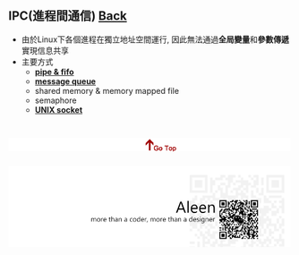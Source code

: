 ## IPC(進程間通信) [Back](./../pt.md)
- 由於Linux下各個進程在獨立地址空間運行, 因此無法通過**全局變量**和**參數傳遞**實現信息共享
- 主要方式
	- [**pipe & fifo**](./pipe_fifo/pipe_fifo.md)
	- [**message queue**](./queue/queue.md)
	- shared memory & memory mapped file
	- semaphore
	- [**UNIX socket**](./socket/socket.md)

<a href="#" style="left:200px;"><img src="./../../../pic/gotop.png"></a>
=====
<a href="http://aleen42.github.io/" target="_blank" ><img src="./../../../pic/tail.gif"></a>
